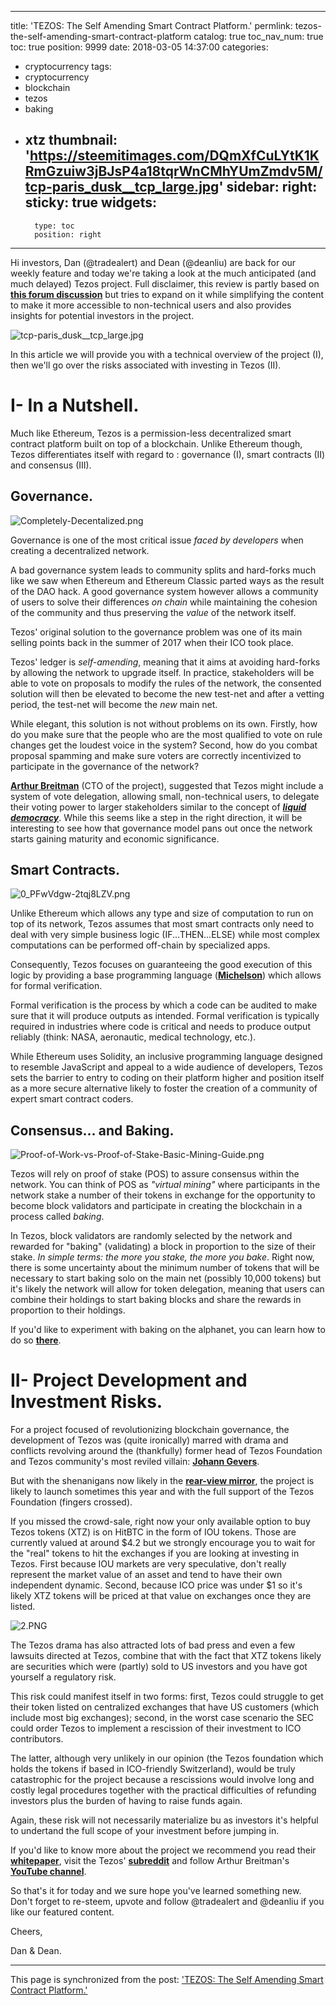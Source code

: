 
---
title: 'TEZOS: The Self Amending Smart Contract Platform.'
permlink: tezos-the-self-amending-smart-contract-platform
catalog: true
toc_nav_num: true
toc: true
position: 9999
date: 2018-03-05 14:37:00
categories:
- cryptocurrency
tags:
- cryptocurrency
- blockchain
- tezos
- baking
- xtz
thumbnail: 'https://steemitimages.com/DQmXfCuLYtK1KRmGzuiw3jBJsP4a18tqrWnCMhYUmZmdv5M/tcp-paris_dusk__tcp_large.jpg'
sidebar:
    right:
        sticky: true
widgets:
    -
        type: toc
        position: right
---


Hi investors, Dan (@tradealert) and Dean (@deanliu) are back for our weekly feature and today we're taking a look at the much anticipated (and much delayed) Tezos project. Full disclaimer, this review is partly based on [**this forum discussion**](https://www.quora.com/How-is-Tezos-different-from-Ethereum) but tries to expand on it while simplifying the content to make it more accessible to non-technical users and also provides insights for potential investors in the project.

![tcp-paris_dusk__tcp_large.jpg](https://steemitimages.com/DQmXfCuLYtK1KRmGzuiw3jBJsP4a18tqrWnCMhYUmZmdv5M/tcp-paris_dusk__tcp_large.jpg)

In this article we will provide you with a technical overview of the project (I), then we'll go over the risks associated with investing in Tezos (II).

# I-  In a Nutshell.


Much like Ethereum, Tezos is a permission-less decentralized smart contract platform built on top of a blockchain. Unlike Ethereum though, Tezos differentiates itself with regard to : governance (I), smart contracts (II) and consensus (III).

## Governance.

![Completely-Decentalized.png](https://steemitimages.com/DQmahpbB2tDmg5AZ6wKSKABZN2oZnApRGyedxvLvFWCasLX/Completely-Decentalized.png)

Governance is one of the most critical issue *faced by developers* when creating a decentralized network.

A bad governance system leads to community splits and hard-forks much like we saw when Ethereum and Ethereum Classic parted ways as the result of the DAO hack. A good governance system however allows a community of users to solve their differences *on chain* while maintaining the cohesion of the community and thus preserving the *value* of the network itself.

Tezos' original solution to the governance problem was one of its main selling points back in the summer of 2017 when their ICO took place. 

Tezos' ledger is *self-amending*, meaning that it aims at avoiding hard-forks by allowing the network to upgrade itself. In practice, stakeholders will be able to vote on proposals to modify the rules of the network, the consented solution will then be elevated to become the new test-net and after a vetting period, the test-net will become the *new* main net.

While elegant, this solution is not without problems on its own. Firstly, how do you make sure that the people who are the most qualified to vote on rule changes get the loudest voice in the system? Second, how do you combat proposal spamming and make sure voters are correctly incentivized to participate in the governance of the network?

[**Arthur Breitman**](https://everipedia.org/wiki/arthur-breitman/) (CTO of the project), suggested that Tezos might include a system of vote delegation, allowing small, non-technical users, to delegate their voting power to larger stakeholders similar to the concept of [**_liquid democracy_**](https://www.youtube.com/watch?v=fg0_Vhldz-8). While this seems like a step in the right direction, it will be interesting to see how that governance model pans out once the network starts gaining maturity and economic significance.

## Smart Contracts.

![0_PFwVdgw-2tqj8LZV.png](https://steemitimages.com/DQmbMBETUqFkMeU1eyxY4rgB6266kGBUULXBaujd5xeXETf/0_PFwVdgw-2tqj8LZV.png)

Unlike Ethereum which allows any type and size of computation to run on top of its network, Tezos assumes that most smart contracts only need to deal with very simple business logic (IF...THEN...ELSE) while most complex computations can be performed off-chain by specialized apps.

Consequently, Tezos focuses on guaranteeing the good execution of this logic by providing a base programming language ([**Michelson**](http://www.michelson-lang.com/)) which allows for formal verification. 

Formal verification is the process by which a code can be audited to make sure that it will produce outputs as intended. Formal verification is typically required in industries where code is critical and needs to produce output reliably (think: NASA, aeronautic, medical technology, etc.).

While Ethereum uses Solidity, an inclusive programming language designed to resemble JavaScript and appeal to a wide audience of developers, Tezos sets the barrier to entry to coding on their platform higher and position itself as a more secure alternative likely to foster the creation of a community of expert smart contract coders.

## Consensus... and Baking.

![Proof-of-Work-vs-Proof-of-Stake-Basic-Mining-Guide.png](https://steemitimages.com/DQmTVNAYHA6MSRX9wYj71n73p6X9pu6HFD5QGrMLnSHKLy6/Proof-of-Work-vs-Proof-of-Stake-Basic-Mining-Guide.png)

Tezos will rely on  proof of stake (POS) to assure consensus within the network. You can think of POS as *"virtual mining"* where participants in the network stake a number of their tokens in exchange for the opportunity to become block validators and participate in creating the blockchain in a process called *baking*.

In Tezos, block validators are randomly selected by the network and rewarded for "baking" (validating) a block in proportion to the size of their stake. *In simple terms: the more you stake, the more you bake*. Right now, there is some uncertainty about the minimum number of tokens that will be necessary to start baking solo on the main net (possibly 10,000 tokens) but it's likely the network will allow for token delegation, meaning that users can combine their holdings to start baking blocks and share the rewards in proportion to their holdings.

If you'd like to experiment with baking on the alphanet, you can learn how to do so [**there**](https://github.com/tezos/tezos/blob/alphanet/docs/README.alphanet).

# II- Project Development and Investment Risks.

For a project focused of revolutionizing blockchain governance, the development of Tezos was (quite ironically) marred with drama and conflicts revolving around the (thankfully) former head of Tezos Foundation and Tezos community's most reviled villain: [**Johann Gevers**](https://www.coindesk.com/tezos-board-reshuffled-johann-gevers-steps/).

But with the shenanigans now likely in the [**rear-view mirror**](https://steemit.com/cryptocurrency/@tradealert/tezos-happy-ending-after-all), the project is likely to launch sometimes this year and with the full support of the Tezos Foundation (fingers crossed).

If you missed the crowd-sale, right now your only available option to buy Tezos tokens (XTZ) is on HitBTC in the form of IOU tokens. Those are currently valued at around $4.2 but we strongly encourage you to wait for the "real" tokens to hit the exchanges if you are looking at investing in Tezos. First because IOU markets are very speculative, don't really represent the market value of an asset and tend to have their own independent dynamic. Second, because ICO price was under $1 so it's likely XTZ tokens will be priced at that value on exchanges once they are listed.

![2.PNG](https://steemitimages.com/DQmX5nqvUseav7PJ9Jm9NkcoRAoBMJ56MR98wGm8bUdSTgt/2.PNG)

The Tezos drama has also attracted lots of bad press and even a few lawsuits directed at Tezos, combine that with the fact that XTZ tokens likely are securities which were (partly) sold to US investors and you have got yourself a regulatory risk. 

This risk could manifest itself in two forms: first, Tezos could struggle to get their token listed on centralized exchanges that have US customers (which include most big exchanges); second, in the worst case scenario the SEC could order Tezos to implement a rescission of their investment to ICO contributors. 

The latter, although very unlikely in our opinion (the Tezos foundation which holds the tokens if based in ICO-friendly Switzerland), would be truly catastrophic for the project because a rescissions  would involve long and costly legal procedures together with the practical difficulties of refunding investors plus the burden of having to raise funds again.

Again, these risk will not necessarily materialize bu as investors it's helpful to undertand the full scope of your investment before jumping in.

If you'd like to know more about the project we recommend you read their [**whitepaper**](https://www.tezos.com/static/papers/position_paper.pdf), visit the Tezos' [**subreddit**](https://www.reddit.com/r/tezos/) and follow Arthur Breitman's [**YouTube channel**](https://www.youtube.com/channel/UChX-VzLMq-3A5Vs7KDTlehw).

So that's it for today and we sure hope you've learned something new. Don't forget to re-steem, upvote and follow @tradealert and @deanliu if you like our featured content.

Cheers,

Dan & Dean.

- - -

This page is synchronized from the post: ['TEZOS: The Self Amending Smart Contract Platform.'](https://steemit.com/@deanliu/tezos-the-self-amending-smart-contract-platform)
